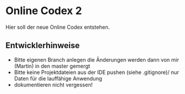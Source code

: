 # Online Codex 2

Hier soll der neue Online Codex entstehen.

## Entwicklerhinweise

- Bitte eigenen Branch anlegen die Änderungen werden dann von mir (Martin) in den master gemergt
- Bitte keine Projektdateien aus der IDE pushen (siehe .gitignore)/ nur Daten für die lauffähige Anwendung
- dokumentieren nicht vergessen!